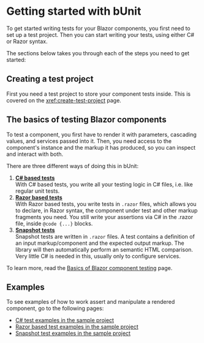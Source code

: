 # Getting started with bUnit

To get started writing tests for your Blazor components, you first need to set up a test project. Then you can start writing your tests, using either C# or Razor syntax.

The sections below takes you through each of the steps you need to get started:

## Creating a test project

First you need a test project to store your component tests inside. This is covered on the <xref:create-test-project> page.

## The basics of testing Blazor components

To test a component, you first have to render it with parameters, cascading values, and services passed into it. Then, you need access to the component's instance and the markup it has produced, so you can inspect and interact with both.

There are three different ways of doing this in bUnit:

1. [**C# based tests**](/docs/csharp-based-testing.html)  
   With C# based tests, you write all your testing logic in C# files, i.e. like regular unit tests.
2. [**Razor based tests**](/docs/razor-based-testing.html)  
   With Razor based tests, you write tests in `.razor` files, which allows you to declare, in Razor syntax, the component under test and other markup fragments you need. You still write your assertions via C# in the .razor file, inside `@code {...}` blocks.
3. [**Snapshot tests**](/docs/snapshot-testing.html)  
   Snapshot tests are written in `.razor` files. A test contains a definition of an input markup/component and the expected output markup. The library will then automatically perform an semantic HTML comparison. Very little C# is needed in this, usually only to configure services.

To learn more, read the [Basics of Blazor component testing](/docs/basics-of-blazor-component-testing.html) page.

## Examples

To see examples of how to work assert and manipulate a rendered component, go to the following pages:

- [C# test examples in the sample project](https://github.com/egil/bunit/tree/master/sample/tests/Tests)
- [Razor based test examples in the sample project](https://github.com/egil/bunit/tree/master/sample/tests/RazorTestComponents)
- [Snapshot test examples in the sample project](https://github.com/egil/bunit/tree/master/sample/tests/SnapshotTests)


